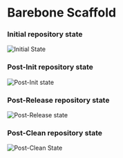 Barebone Scaffold
===

### Initial repository state
![Initial State](http://yuml.me/diagram/plain/class/[Scaffold]-[Workflow|init;release;clean;],[Workflow]-[Templates|base;development;])

### Post-Init repository state
![Post-Init state](http://yuml.me/diagram/plain;dir:LR/class/[Scaffold]-[Workflow|init;release;clean],[Workflow]-[Templates|base;development;{bg:orange}],[Scaffold]-[Base|.gitattributes;{bg:green}],[Scaffold]-[Development|.gitattributes;{bg:green}],[Templates]->[Development],[Templates]->[Base])

### Post-Release repository state
![Post-Release state](http://yuml.me/diagram/plain;dir:LR/class/[Scaffold]-[Workflow|init;release;clean],[Workflow]-[Templates|base;development],[Scaffold]-[Base|.gitattributes;{bg:orange}],[Scaffold]-[Development|.gitattributes;{bg:orange}],[Scaffold]-[Release{bg:green}],[Release]<-[Development],[Release]<-[Base])

### Post-Clean repository state
![Post-Clean State](http://yuml.me/diagram/plain/class/[Scaffold]-[Workflow|init;release;clean;],[Workflow]-[Templates|base;development;])
